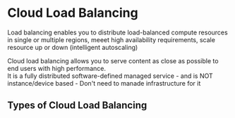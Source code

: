 # Cloud Load Balancing

Load balancing enables you to distribute load-balanced compute resources in single or multiple regions, meeet high availability requirements, scale resource up or down (intelligent autoscaling)

Cloud load balancing allows you to serve content as close as possible to end users with high performance.  
It is a fully distributed software-defined managed service - and is NOT instance/device based - Don't need to manade infrastructure for it

## Types of Cloud Load Balancing

